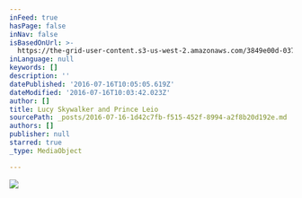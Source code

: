 ```yaml
---
inFeed: true
hasPage: false
inNav: false
isBasedOnUrl: >-
  https://the-grid-user-content.s3-us-west-2.amazonaws.com/3849e00d-0372-448f-87d3-a569e6954414.jpg
inLanguage: null
keywords: []
description: ''
datePublished: '2016-07-16T10:05:05.619Z'
dateModified: '2016-07-16T10:03:42.023Z'
author: []
title: Lucy Skywalker and Prince Leio
sourcePath: _posts/2016-07-16-1d42c7fb-f515-452f-8994-a2f8b20d192e.md
authors: []
publisher: null
starred: true
_type: MediaObject

---
```

![](https://imgflo.herokuapp.com/graph/vahj1ThiexotieMo/97575fb2b6f142907edafb80f264d9d1/croprotate.jpg?cropheight=2363&cropwidth=1919&degrees=0&input=https%3A%2F%2Fthe-grid-user-content.s3-us-west-2.amazonaws.com%2F3849e00d-0372-448f-87d3-a569e6954414.jpg&x=0&y=0)